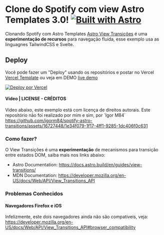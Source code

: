 # Clone do Spotify com view Astro Templates 3.0! [![Built with Astro](https://astro.badg.es/v2/built-with-astro/tiny.svg)](https://astro.build)

Clonando Spotify com Astro Templates [Astro View Transições](https://docs.astro.build/en/guides/view-transitions/) é uma **experimentação de recursos** para navegação fluida, esse exemplo usa as linguagnes TailwindCSS e Svelte.

## Deploy
Você pode fazer um "Deploy" usando os repositórios e postar no Vercel [Vercel Template](https://vercel.com/templates/astro/view-transitions) ou veja em DEMO [live demo](https://spotify-astro-transitions.vercel.app/)

[![Deploy por Vercel](https://vercel.com/button)](https://vercel.com/new/clone?](https://vercel.com/new/clone?demo-description=Spotify%20clone%20built%20with%20Astro%20View%20Transitions%20integration%20for%20fluid%20navigation%20%2B%20TailwindCSS%20%2B%20Svelte.%0A&demo-image=%2F%2Fimages.ctfassets.net%2Fe5382hct74si%2F59uwliGeS8XoE5nHRBEsfI%2F2232d50cdddae956828ddb501ff2d993%2FCleanShot_2023-09-05_at_16.13.01_2x.png&demo-title=Spotify%20Clone%20with%20Astro%20View%20Transitions&demo-url=https%3A%2F%2Fspotify-astro-transitions.vercel.app%2F&from=templates&project-name=Spotify%20Clone%20with%20Astro%20View%20Transitions&repository-name=view-transitions&repository-url=https%3A%2F%2Fgithub.com%2Figorm84%2Fspotify-astro-transitions&skippable-integrations=1))

#### Video | LICENSE - CRÉDITOS 
Video abaixo, este exemplo está com licença de direitos autorais. Este repositório não foi realizado por mim e sim, por `Igor M84´
https://github.com/igorm84/spotify-astro-transitions/assets/16727448/1e34f079-1f17-4ff1-9285-1dc406f0c631

### Como fazer?

O View Transições é uma **experimentação** de mecanismos para transição entre estados DOM, saiba mais nos links abaixo:

- Astro Documentation: https://docs.astro.build/en/guides/view-transitions/
- MDN Documentation: https://developer.mozilla.org/en-US/docs/Web/API/View_Transitions_API

### Problemas Conhecidos
#### Navegadores Firefox e iOS 
Infelizmente, este dois navegadores ainda não são compativeis, veja:
https://developer.mozilla.org/en-US/docs/Web/API/View_Transitions_API#browser_compatibility
